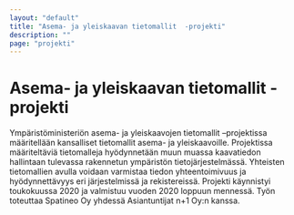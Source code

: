 ```yaml
---
layout: "default"
title: "Asema- ja yleiskaavan tietomallit  -projekti"
description: ""
page: "projekti"
---
```

# Asema- ja yleiskaavan tietomallit  -projekti

Ympäristöministeriön asema- ja yleiskaavojen tietomallit –projektissa määritellään kansalliset tietomallit asema- ja yleiskaavoille. Projektissa määriteltäviä tietomalleja hyödynnetään muun muassa kaavatiedon hallintaan tulevassa rakennetun ympäristön tietojärjestelmässä. Yhteisten tietomallien avulla voidaan varmistaa tiedon yhteentoimivuus ja hyödynnettävyys eri järjestelmissä ja rekistereissä. Projekti käynnistyi toukokuussa 2020 ja valmistuu vuoden 2020 loppuun mennessä. Työn toteuttaa Spatineo Oy yhdessä Asiantuntijat n+1 Oy:n kanssa.